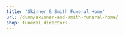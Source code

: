 ```yaml
---
title: "Skinner & Smith Funeral Home"
url: /dunn/skinner-and-smith-funeral-home/
shop: funeral directors
---
```

